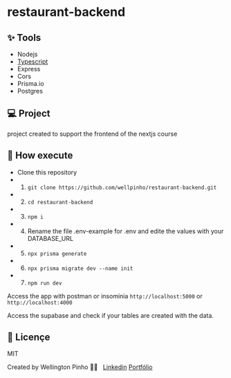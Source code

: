 # restaurant-backend

## ✨ Tools
- Nodejs
- [Typescript](https://www.typescriptlang.org/)
- Express
- Cors
- Prisma.io
- Postgres

## 💻 Project
project created to support the frontend of the nextjs course

## 🚀 How execute

- Clone this repository
- 1. `git clone https://github.com/wellpinho/restaurant-backend.git`
- 2. `cd restaurant-backend`
- 3. `npm i`
- 4. Rename the file .env-example for .env and edite the values with your DATABASE_URL
- 5. `npx prisma generate`
- 6. `npx prisma migrate dev --name init`
- 7. `npm run dev`

Access the app with postman or insominia `http://localhost:5000` or `http://localhost:4000`

Access the supabase and check if your tables are created with the data.

## 📄 Licençe
MIT

Created by Wellington Pinho 👋🏻 &nbsp;
[Linkedin](https://www.linkedin.com/in/wellpinho/)
[Portfólio](https://wellpinho.com)
